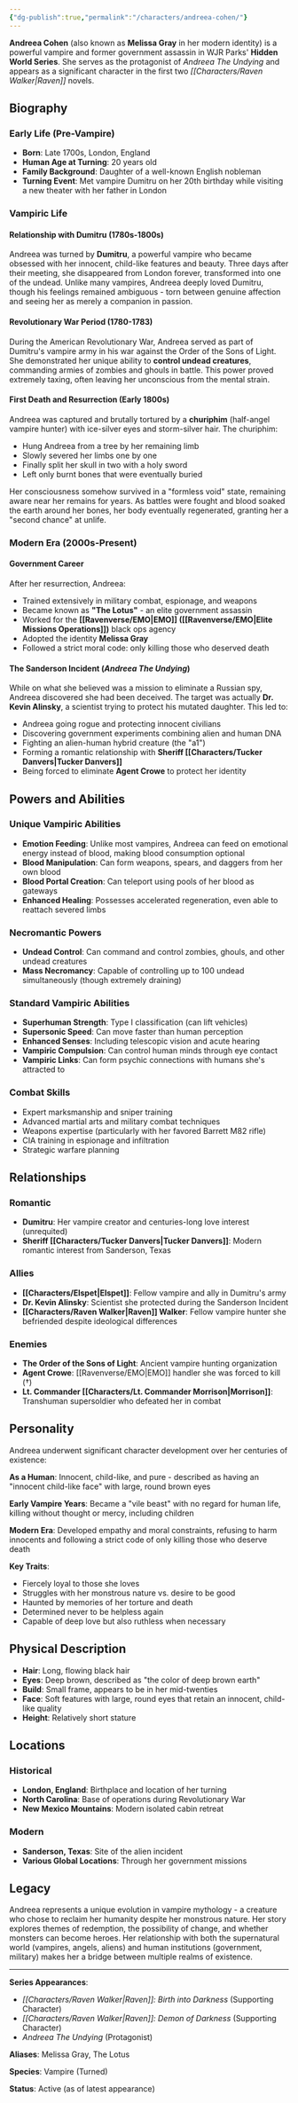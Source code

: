 ```yaml
---
{"dg-publish":true,"permalink":"/characters/andreea-cohen/"}
---
```




**Andreea Cohen** (also known as **Melissa Gray** in her modern identity) is a powerful vampire and former government assassin in WJR Parks' **Hidden World Series**. She serves as the protagonist of _Andreea The Undying_ and appears as a significant character in the first two _[[Characters/Raven Walker\|Raven]]_ novels.

## Biography

### Early Life (Pre-Vampire)

- **Born**: Late 1700s, London, England
- **Human Age at Turning**: 20 years old
- **Family Background**: Daughter of a well-known English nobleman
- **Turning Event**: Met vampire Dumitru on her 20th birthday while visiting a new theater with her father in London

### Vampiric Life

#### **Relationship with Dumitru** (1780s-1800s)

Andreea was turned by **Dumitru**, a powerful vampire who became obsessed with her innocent, child-like features and beauty. Three days after their meeting, she disappeared from London forever, transformed into one of the undead. Unlike many vampires, Andreea deeply loved Dumitru, though his feelings remained ambiguous - torn between genuine affection and seeing her as merely a companion in passion.

#### **Revolutionary War Period** (1780-1783)

During the American Revolutionary War, Andreea served as part of Dumitru's vampire army in his war against the Order of the Sons of Light. She demonstrated her unique ability to **control undead creatures**, commanding armies of zombies and ghouls in battle. This power proved extremely taxing, often leaving her unconscious from the mental strain.

#### **First Death and Resurrection** (Early 1800s)

Andreea was captured and brutally tortured by a **churiphim** (half-angel vampire hunter) with ice-silver eyes and storm-silver hair. The churiphim:

- Hung Andreea from a tree by her remaining limb
- Slowly severed her limbs one by one
- Finally split her skull in two with a holy sword
- Left only burnt bones that were eventually buried

Her consciousness somehow survived in a "formless void" state, remaining aware near her remains for years. As battles were fought and blood soaked the earth around her bones, her body eventually regenerated, granting her a "second chance" at unlife.

### Modern Era (2000s-Present)

#### **Government Career**

After her resurrection, Andreea:

- Trained extensively in military combat, espionage, and weapons
- Became known as **"The Lotus"** - an elite government assassin
- Worked for the **[[Ravenverse/EMO\|EMO]] ([[Ravenverse/EMO\|Elite Missions Operations]])** black ops agency
- Adopted the identity **Melissa Gray**
- Followed a strict moral code: only killing those who deserved death

#### **The Sanderson Incident** (_Andreea The Undying_)

While on what she believed was a mission to eliminate a Russian spy, Andreea discovered she had been deceived. The target was actually **Dr. Kevin Alinsky**, a scientist trying to protect his mutated daughter. This led to:

- Andreea going rogue and protecting innocent civilians
- Discovering government experiments combining alien and human DNA
- Fighting an alien-human hybrid creature (the "a1")
- Forming a romantic relationship with **Sheriff [[Characters/Tucker Danvers\|Tucker Danvers]]**
- Being forced to eliminate **Agent Crowe** to protect her identity

## Powers and Abilities

### **Unique Vampiric Abilities**

- **Emotion Feeding**: Unlike most vampires, Andreea can feed on emotional energy instead of blood, making blood consumption optional
- **Blood Manipulation**: Can form weapons, spears, and daggers from her own blood
- **Blood Portal Creation**: Can teleport using pools of her blood as gateways
- **Enhanced Healing**: Possesses accelerated regeneration, even able to reattach severed limbs

### **Necromantic Powers**

- **Undead Control**: Can command and control zombies, ghouls, and other undead creatures
- **Mass Necromancy**: Capable of controlling up to 100 undead simultaneously (though extremely draining)

### **Standard Vampiric Abilities**

- **Superhuman Strength**: Type I classification (can lift vehicles)
- **Supersonic Speed**: Can move faster than human perception
- **Enhanced Senses**: Including telescopic vision and acute hearing
- **Vampiric Compulsion**: Can control human minds through eye contact
- **Vampiric Links**: Can form psychic connections with humans she's attracted to

### **Combat Skills**

- Expert marksmanship and sniper training
- Advanced martial arts and military combat techniques
- Weapons expertise (particularly with her favored Barrett M82 rifle)
- CIA training in espionage and infiltration
- Strategic warfare planning

## Relationships

### **Romantic**

- **Dumitru**: Her vampire creator and centuries-long love interest (unrequited)
- **Sheriff [[Characters/Tucker Danvers\|Tucker Danvers]]**: Modern romantic interest from Sanderson, Texas

### **Allies**

- **[[Characters/Elspet\|Elspet]]**: Fellow vampire and ally in Dumitru's army
- **Dr. Kevin Alinsky**: Scientist she protected during the Sanderson Incident
- **[[Characters/Raven Walker\|Raven]] Walker**: Fellow vampire hunter she befriended despite ideological differences

### **Enemies**

- **The Order of the Sons of Light**: Ancient vampire hunting organization
- **Agent Crowe**: [[Ravenverse/EMO\|EMO]] handler she was forced to kill (†)
- **Lt. Commander [[Characters/Lt. Commander Morrison\|Morrison]]**: Transhuman supersoldier who defeated her in combat

## Personality

Andreea underwent significant character development over her centuries of existence:

**As a Human**: Innocent, child-like, and pure - described as having an "innocent child-like face" with large, round brown eyes

**Early Vampire Years**: Became a "vile beast" with no regard for human life, killing without thought or mercy, including children

**Modern Era**: Developed empathy and moral constraints, refusing to harm innocents and following a strict code of only killing those who deserve death

**Key Traits**:

- Fiercely loyal to those she loves
- Struggles with her monstrous nature vs. desire to be good
- Haunted by memories of her torture and death
- Determined never to be helpless again
- Capable of deep love but also ruthless when necessary

## Physical Description

- **Hair**: Long, flowing black hair
- **Eyes**: Deep brown, described as "the color of deep brown earth"
- **Build**: Small frame, appears to be in her mid-twenties
- **Face**: Soft features with large, round eyes that retain an innocent, child-like quality
- **Height**: Relatively short stature

## Locations

### **Historical**

- **London, England**: Birthplace and location of her turning
- **North Carolina**: Base of operations during Revolutionary War
- **New Mexico Mountains**: Modern isolated cabin retreat

### **Modern**

- **Sanderson, Texas**: Site of the alien incident
- **Various Global Locations**: Through her government missions

## Legacy

Andreea represents a unique evolution in vampire mythology - a creature who chose to reclaim her humanity despite her monstrous nature. Her story explores themes of redemption, the possibility of change, and whether monsters can become heroes. Her relationship with both the supernatural world (vampires, angels, aliens) and human institutions (government, military) makes her a bridge between multiple realms of existence.

---

**Series Appearances**:

- _[[Characters/Raven Walker\|Raven]]: Birth into Darkness_ (Supporting Character)
- _[[Characters/Raven Walker\|Raven]]: Demon of Darkness_ (Supporting Character)
- _Andreea The Undying_ (Protagonist)

**Aliases**: Melissa Gray, The Lotus

**Species**: Vampire (Turned)

**Status**: Active (as of latest appearance)